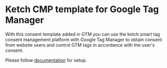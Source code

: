 # Ketch CMP template for Google Tag Manager

With this consent template added in GTM you can use the ketch smart tag consent management platform with Google Tag Manager to obtain consent from website users and control GTM tags in accordance with the user's consent.

Please follow [documentation](https://docs.ketch.com/hc/en-us/articles/1500012811962-Automated-Web-Infrastructure-Orchestration-with-Google-Tag-Manager) for setup.
